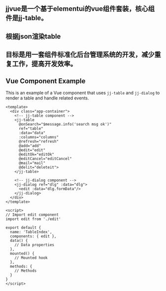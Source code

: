 ## jjvue是一个基于elementui的vue组件套装，核心组件是jj-table。
## 根据json渲染table
## 目标是用一套组件标准化后台管理系统的开发，减少重复工作，提高开发效率。


## Vue Component Example

This is an example of a Vue component that uses `jj-table` and `jj-dialog` to render a table and handle related events.

```vue
<template>
  <div class="app-container">
    <!-- jj-table component -->
    <jj-table
      @onSearch="$message.info('search msg ok')"
      ref="table"
      :data="data"
      :columns="columns"
      @refresh="refresh"
      @add="add"
      @edit="edit"
      @editOk="editOk"
      @editCancel="editCancel"
      @mail="mail"
      @delit="deleteit">
    </jj-table>

    <!-- jj-dialog component -->
    <jj-dialog ref="dlg" :data="dlg">
      <edit :data="dlg.formData"/>
    </jj-dialog>
  </div>
</template>

<script>
// Import edit component
import edit from './edit'

export default {
  name: 'TableIndex',
  components: { edit },
  data() {
    // Data properties
  },
  mounted() {
    // Mounted hook
  },
  methods: {
    // Methods
  }
}
</script>
